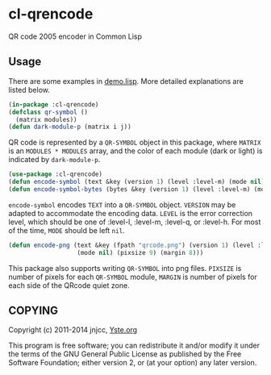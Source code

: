 cl-qrencode
=====================
QR code 2005 encoder in Common Lisp

Usage
---------
There are some examples in [demo.lisp](demo.lisp). More detailed explanations are
listed below.

```lisp
(in-package :cl-qrencode)
(defclass qr-symbol ()
  (matrix modules))
(defun dark-module-p (matrix i j))
```
QR code is represented by a ```QR-SYMBOL``` object in this package, where
```MATRIX``` is an ```MODULES * MODULES``` array, and the color of each
module (dark or light) is indicated by ```dark-module-p```.

```lisp
(use-package :cl-qrencode)
(defun encode-symbol (text &key (version 1) (level :level-m) (mode nil)))
(defun encode-symbol-bytes (bytes &key (version 1) (level :level-m) (mode nil)))
```
```encode-symbol``` encodes ```TEXT``` into a ```QR-SYMBOL``` object.
```VERSION``` may be adapted to accommodate the encoding data.
```LEVEL``` is the error correction level, which should be one of :level-l,
:level-m, :level-q, or :level-h.
For most of the time, ```MODE``` should be left ```nil```.

```lisp
(defun encode-png (text &key (fpath "qrcode.png") (version 1) (level :level-m)
                   (mode nil) (pixsize 9) (margin 8)))
```
This package also supports writing ```QR-SYMBOL``` into png files.
```PIXSIZE``` is number of pixels for each ```QR-SYMBOL``` module, ```MARGIN```
is number of pixels for each side of the QRcode quiet zone.

COPYING
---------
Copyright (c) 2011-2014 jnjcc, [Yste.org](http://www.yste.org)

This program is free software; you can redistribute it and/or modify
it under the terms of the GNU General Public License as published by
the Free Software Foundation; either version 2, or (at your option)
any later version.
